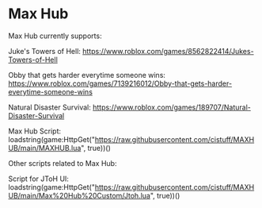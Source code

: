 # Max Hub

Max Hub currently supports:

Juke's Towers of Hell: https://www.roblox.com/games/8562822414/Jukes-Towers-of-Hell

Obby that gets harder everytime someone wins: https://www.roblox.com/games/7139216012/Obby-that-gets-harder-everytime-someone-wins

Natural Disaster Survival: https://www.roblox.com/games/189707/Natural-Disaster-Survival


Max Hub Script: loadstring(game:HttpGet("https://raw.githubusercontent.com/cistuff/MAXHUB/main/MAXHUB.lua", true))()


Other scripts related to Max Hub:

Script for JToH UI: loadstring(game:HttpGet("https://raw.githubusercontent.com/cistuff/MAXHUB/main/Max%20Hub%20Custom/Jtoh.lua", true))()
